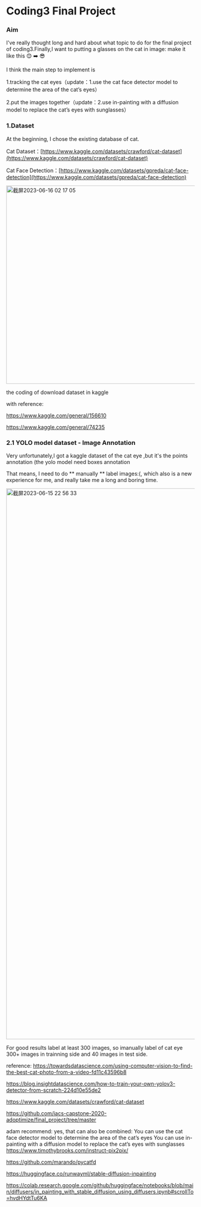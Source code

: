 # Coding3 Final Project
### Aim
I've really thought long and hard about what topic to do for the final project of coding3.Finally,I want to putting a glasses on the cat in image: make it like this 😊 ➡️ 😎

I think the main step to implement is 

1.tracking the cat eyes（update：1.use the cat face detector model to determine the area of the cat’s eyes）

2.put the images together（update：2.use in-painting with a diffusion model to replace the cat’s eyes with sunglasses）


### 1.Dataset
At the beginning, I chose the existing database of cat.

Cat Dataset：[https://www.kaggle.com/datasets/crawford/cat-dataset](https://www.kaggle.com/datasets/crawford/cat-dataset)

Cat Face Detection：[https://www.kaggle.com/datasets/gpreda/cat-face-detection](https://www.kaggle.com/datasets/gpreda/cat-face-detection)

<img width="529" alt="截屏2023-06-16 02 17 05" src="https://github.com/CarlyLiu/coding3finalproject/assets/112803802/cf01bfc3-661c-4bad-b6a4-fac32b1806b1">

the coding of download dataset in kaggle

with reference:

https://www.kaggle.com/general/156610

https://www.kaggle.com/general/74235

### 2.1 YOLO model dataset - Image Annotation
Very unfortunately,I got a kaggle dataset of the cat eye ,but it's the points annotation (the yolo model need boxes annotation

That means, I need to do ** manually ** label images:(, which also is a new experience for me, and really take me a long and boring time.

<img width="1470" alt="截屏2023-06-15 22 56 33" src="https://github.com/CarlyLiu/coding3finalproject/assets/112803802/d97cff64-d20d-4f3f-89b9-d2b16d69e4ce">

For good results label at least 300 images, so imanually label of cat eye 300+ images in trainning side and 40 images in test side.




reference:
https://towardsdatascience.com/using-computer-vision-to-find-the-best-cat-photo-from-a-video-fd11c43596b8

https://blog.insightdatascience.com/how-to-train-your-own-yolov3-detector-from-scratch-224d10e55de2

https://www.kaggle.com/datasets/crawford/cat-dataset

https://github.com/iacs-capstone-2020-adoptimize/final_project/tree/master

adam recommend:
yes, that can also be combined:
You can use the cat face detector model to determine the area of the cat’s eyes
You can use in-painting with a diffusion model to replace the cat’s eyes with sunglasses
https://www.timothybrooks.com/instruct-pix2pix/

https://github.com/marando/pycatfd

https://huggingface.co/runwayml/stable-diffusion-inpainting

https://colab.research.google.com/github/huggingface/notebooks/blob/main/diffusers/in_painting_with_stable_diffusion_using_diffusers.ipynb#scrollTo=hvdHYdtTu6KA
